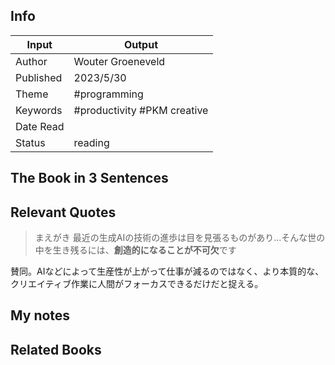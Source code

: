 ## Info
| Input     | Output                       |
| --------- | ---------------------------- |
| Author    | Wouter Groeneveld            |
| Published | 2023/5/30                    |
| Theme     | #programming                 |
| Keywords  | #productivity  #PKM creative |
| Date Read |                              |
| Status    | reading                      |

## The Book in 3 Sentences


## Relevant Quotes

> まえがき
> 最近の生成AIの技術の進歩は目を見張るものがあり...そんな世の中を生き残るには、**創造的になることが不可欠**です

賛同。AIなどによって生産性が上がって仕事が減るのではなく、より本質的な、クリエイティブ作業に人間がフォーカスできるだけだと捉える。

## My notes

## Related Books